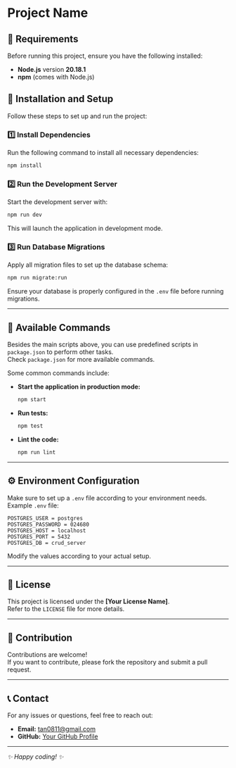 # Project Name

## 📌 Requirements

Before running this project, ensure you have the following installed:

- **Node.js** version **20.18.1**
- **npm** (comes with Node.js)

## 🚀 Installation and Setup

Follow these steps to set up and run the project:

### 1️⃣ Install Dependencies

Run the following command to install all necessary dependencies:

```sh
npm install
```

### 2️⃣ Run the Development Server

Start the development server with:

```sh
npm run dev
```

This will launch the application in development mode.

### 3️⃣ Run Database Migrations

Apply all migration files to set up the database schema:

```sh
npm run migrate:run
```

Ensure your database is properly configured in the `.env` file before running migrations.

---

## 🔧 Available Commands

Besides the main scripts above, you can use predefined scripts in `package.json` to perform other tasks.  
Check `package.json` for more available commands.

Some common commands include:

- **Start the application in production mode:**
  ```sh
  npm start
  ```
- **Run tests:**
  ```sh
  npm test
  ```
- **Lint the code:**
  ```sh
  npm run lint
  ```

---

## ⚙️ Environment Configuration

Make sure to set up a `.env` file according to your environment needs.  
Example `.env` file:

```env
POSTGRES_USER = postgres
POSTGRES_PASSWORD = 024680
POSTGRES_HOST = localhost
POSTGRES_PORT = 5432
POSTGRES_DB = crud_server
```

Modify the values according to your actual setup.

---

## 📄 License

This project is licensed under the **[Your License Name]**.  
Refer to the `LICENSE` file for more details.

---

## 🤝 Contribution

Contributions are welcome!  
If you want to contribute, please fork the repository and submit a pull request.

---

## 📞 Contact

For any issues or questions, feel free to reach out:

- **Email:** tan0811@gmail.com
- **GitHub:** [Your GitHub Profile](https://github.com/BiaDN)

---

_✨ Happy coding! ✨_
